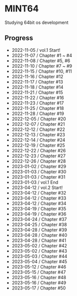 # MINT64
Studying 64bit os development


## Progress
- 2022-11-05 / vol.1 Start!
- 2022-11-07 / Chapter #1 ~ #4
- 2022-11-08 / Chapter #5, #6 
- 2022-11-10 / Chapter #7 ~ #9 
- 2022-11-15 / Chapter #10, #11 
- 2022-11-16 / Chapter #12
- 2022-11-17 / Chapter #13
- 2022-11-18 / Chapter #14
- 2022-11-21 / Chapter #15
- 2022-11-22 / Chapter #16
- 2022-11-23 / Chapter #17
- 2022-11-25 / Chapter #18
- 2022-11-28 / Chapter #19
- 2022-12-05 / Chapter #20
- 2022-12-07 / Chapter #21
- 2022-12-12 / Chapter #22
- 2022-12-13 / Chapter #23
- 2022-12-14 / Chapter #24
- 2022-12-19 / Chapter #25
- 2022-12-22 / Chapter #26
- 2022-12-23 / Chapter #27
- 2022-12-26 / Chapter #28
- 2023-01-02 / Chapter #29
- 2023-01-03 / Chapter #30
- 2023-01-03 / Chapter #31
- 2023-01-03 / vol.1 End
- 2023-04-12 / vol.2 Start!
- 2023-04-12 / Chapter #32
- 2023-04-12 / Chapter #33
- 2023-04-12 / Chapter #34
- 2023-04-19 / Chapter #35
- 2023-04-19 / Chapter #36
- 2023-04-24 / Chapter #37
- 2023-04-25 / Chapter #38
- 2023-04-28 / Chapter #39
- 2023-04-28 / Chapter #40
- 2023-04-28 / Chapter #41
- 2023-05-02 / Chapter #42
- 2023-05-02 / Chapter #43
- 2023-05-03 / Chapter #44
- 2023-05-04 / Chapter #45
- 2023-05-12 / Chapter #46
- 2023-05-15 / Chapter #47
- 2023-05-16 / Chapter #48
- 2023-05-16 / Chapter #49
- 2023-05-17 / Chapter #50